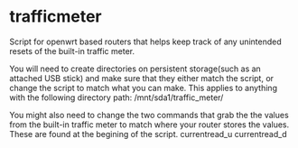 # trafficmeter
Script for openwrt based routers that helps keep track of any unintended resets of the built-in traffic meter.

You will need to create directories on persistent storage(such as an attached USB stick) and make sure that they either match the script, or change the script to match what you can make. This applies to anything with the following directory path: /mnt/sda1/traffic_meter/

You might also need to change the two commands that grab the the values from the built-in traffic meter to match where your router stores the values. These are found at the begining of the script. 
currentread_u
currentread_d
